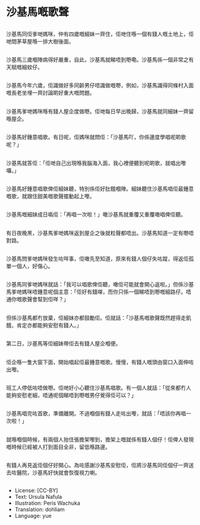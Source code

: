 # 沙基馬嘅歌聲

##
沙基馬同佢爹哋媽咪，仲有四歲嘅細妹一齊住，佢哋住喺一個有錢人嘅土地上，佢哋間茅草屋喺一排大樹後面。

##
沙基馬三歲嗰陣病得好嚴重，自此，沙基馬就睇唔到嘢嘞。沙基馬係一個非常之有天賦嘅細蚊仔。

##
沙基馬今年六歲，佢識做好多同齡男仔唔識做嘅嘢，例如，沙基馬識得同條村入面嘅長老坐埋一齊討論啲好重大嘅問題。

##
沙基馬爹哋媽咪喺有錢人屋企度做嘢。佢哋每日早出晚歸，沙基馬就同細妹一齊留喺屋企。

##
沙基馬好鍾意唱歌。有日呢，佢媽咪就問佢：「沙基馬吖，你係邊度學唱呢啲歌呢？」

##
沙基馬就答佢：「佢哋自己出現喺我腦海入面，我心裡便聽到呢啲歌，就唱出嚟囉。」

##
沙基馬好鍾意唱歌俾佢細妹聽，特別係佢好肚餓嗰陣。細妹聽住沙基馬唱佢最鍾意嘅歌，就跟住甜美嘅歌聲擺動起上嚟。

##
沙基馬嘅細妹成日噅佢：「再唱一次啦！」噉沙基馬就重覆又重覆噉唱俾佢聽。

##
有日夜晚黑，沙基馬爹哋媽咪返到屋企之後就粒聲都唔出。沙基馬知道一定有嘢唔對路。

##
沙基馬問爹哋媽咪發生咗咩事，佢噉先至知道，原來有錢人個仔失咗蹤，得返佢孤單一個人，好傷心。

##
沙基馬同爹哋媽咪就話：「我可以唱歌俾佢聽，噉佢可能就會開心返啦。」但係沙基馬爹哋媽咪唔鍾意呢個主意：「佢好有錢㗎，而你只係一個睇唔到嘢嘅細路仔。唔通你嘅歌聲會幫到佢咩？」

##
但係沙基馬都冇放棄，佢細妹亦都鼓勵佢。佢就話：「沙基馬嘅歌聲既然趕得走飢餓，肯定亦都能夠安慰有錢人。」

##
第二日，沙基馬等佢細妹帶佢去有錢人屋企嗰便。

##
佢企喺一隻大窗下面，開始唱起佢最鍾意嘅歌。慢慢，有錢人嘅頭由窗口入面伸咗出嚟。

##
班工人停低咗唔做嘢。佢哋好小心聽住沙基馬唱歌。有一個人就話：「從來都冇人能夠安慰老細，唔通呢個睇唔到嘢嘅男仔覺得佢可以？」

##
沙基馬唱完咗首歌，準備離開。不過嗰個有錢人走咗出嚟，就話：「唔該你再唱一次啦！」

##
就喺嗰個時候，有兩個人抬住張擔架嚟到，擔架上嘅就係有錢人個仔！佢俾人發現嘅時候已經被人打到面目全非，留低喺路邊。

##
有錢人再見返佢個仔好開心。為咗感謝沙基馬安慰佢，佢將沙基馬同佢個仔一齊送去咗醫院，沙基馬好快就會恢復視力喇。

##
* License: [CC-BY]
* Text: Ursula Nafula
* Illustration: Peris Wachuka
* Translation: dohliam
* Language: yue
